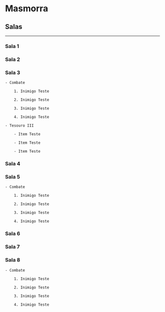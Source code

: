 # Masmorra

## Salas

---

### Sala 1

### Sala 2

### Sala 3

    - Combate

        1. Inimigo Teste

        2. Inimigo Teste

        3. Inimigo Teste

        4. Inimigo Teste

    - Tesouro III

        - Item Teste

        - Item Teste

        - Item Teste

### Sala 4

### Sala 5

    - Combate

        1. Inimigo Teste

        2. Inimigo Teste

        3. Inimigo Teste

        4. Inimigo Teste

### Sala 6

### Sala 7

### Sala 8

    - Combate

        1. Inimigo Teste

        2. Inimigo Teste

        3. Inimigo Teste

        4. Inimigo Teste
